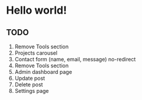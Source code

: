 # Hello world!


## TODO 

1. Remove Tools section
2. Projects carousel
3. Contact form (name, email, message) no-redirect
4. Remove Tools section
5. Admin dashboard page
6. Update post
7. Delete post
8. Settings page